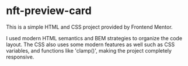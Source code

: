 # nft-preview-card

This is a simple HTML and CSS project provided by Frontend Mentor.

I used modern HTML semantics and BEM strategies to organize the code layout. The CSS also uses some modern features as well such as CSS variables, and functions like 'clamp()', making the project completely responsive.
